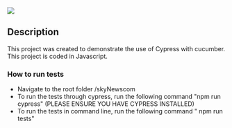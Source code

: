 
<img src="https://capsule-render.vercel.app/api?type=wave&color=auto&height=300&section=header&text=capsule%20render&fontSize=90" />

## Description
This project was created to demonstrate the use of Cypress with cucumber. This project is coded in Javascript.



### How to run tests
- Navigate to the root folder /skyNewscom
- To run the tests through cypress, run the following command "npm run cypress" (PLEASE ENSURE YOU HAVE CYPRESS INSTALLED)
- To run the tests in command line, run the following command " npm run tests"
